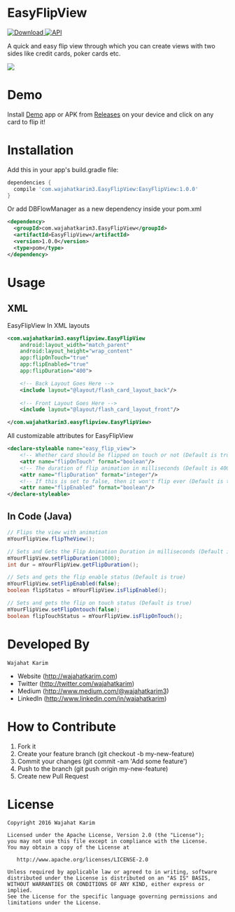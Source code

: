 EasyFlipView
============
 [ ![Download](https://api.bintray.com/packages/wajahatkarim3/EasyFlipView/com.wajahatkarim3.EasyFlipView/images/download.svg) ](https://bintray.com/wajahatkarim3/EasyFlipView/com.wajahatkarim3.EasyFlipView/_latestVersion)  [![API](https://img.shields.io/badge/API-15%2B-blue.svg?style=flat)](https://android-arsenal.com/api?level=15)

A quick and easy flip view through which you can create views with two sides like credit cards, poker cards etc. 

![](https://github.com/wajahatkarim3/EasyFlipView/blob/master/Art/demo.gif)

Demo
====
Install [Demo](https://github.com/wajahatkarim3/EasyFlipView/releases/download/1.0.0/EasyFlipView-Demo_v1.0.0.apk) app or APK from [Releases](https://github.com/wajahatkarim3/EasyFlipView/releases) on your device and click on any card to flip it!

Installation
============
Add this in your app's build.gradle file:
```groovy
dependencies {
  compile 'com.wajahatkarim3.EasyFlipView:EasyFlipView:1.0.0'
}
```

Or add DBFlowManager as a new dependency inside your pom.xml

```xml
<dependency> 
  <groupId>com.wajahatkarim3.EasyFlipView</groupId>
  <artifactId>EasyFlipView</artifactId> 
  <version>1.0.0</version> 
  <type>pom</type> 
</dependency>
```
Usage
=====

XML
---
EasyFlipView In XML layouts
```xml
<com.wajahatkarim3.easyflipview.EasyFlipView
	android:layout_width="match_parent"
	android:layout_height="wrap_content"
	app:flipOnTouch="true"
	app:flipEnabled="true"
	app:flipDuration="400">

	<!-- Back Layout Goes Here -->
	<include layout="@layout/flash_card_layout_back"/>
        
	<!-- Front Layout Goes Here -->
	<include layout="@layout/flash_card_layout_front"/>

</com.wajahatkarim3.easyflipview.EasyFlipView>
```
All customizable attributes for EasyFlipView
```xml
<declare-styleable name="easy_flip_view">
	<!-- Whether card should be flipped on touch or not (Default is true) -->
	<attr name="flipOnTouch" format="boolean"/>
	<!-- The duration of flip animation in milliseconds (Default is 400 ms) -->
	<attr name="flipDuration" format="integer"/>
	<!-- If this is set to false, then it won't flip ever (Default is true) -->
	<attr name="flipEnabled" format="boolean"/>
</declare-styleable>
```

In Code (Java)
----
```java
// Flips the view with animation
mYourFlipView.flipTheView();

// Sets and Gets the Flip Animation Duration in milliseconds (Default is 400 ms)
mYourFlipView.setFlipDuration(1000);
int dur = mYourFlipView.getFlipDuration();

// Sets and gets the flip enable status (Default is true)
mYourFlipView.setFlipEnabled(false);
boolean flipStatus = mYourFlipView.isFlipEnabled();

// Sets and gets the flip on touch status (Default is true)
mYourFlipView.setFlipOntouch(false);
boolean flipTouchStatus = mYourFlipView.isFlipOnTouch();

```

Developed By
============
```
Wajahat Karim
```
- Website (http://wajahatkarim.com)
- Twitter (http://twitter.com/wajahatkarim)
- Medium (http://www.medium.com/@wajahatkarim3)
- LinkedIn (http://www.linkedin.com/in/wajahatkarim)

# How to Contribute
1. Fork it
2. Create your feature branch (git checkout -b my-new-feature)
3. Commit your changes (git commit -am 'Add some feature')
4. Push to the branch (git push origin my-new-feature)
5. Create new Pull Request

# License

    Copyright 2016 Wajahat Karim

    Licensed under the Apache License, Version 2.0 (the "License");
    you may not use this file except in compliance with the License.
    You may obtain a copy of the License at

       http://www.apache.org/licenses/LICENSE-2.0

    Unless required by applicable law or agreed to in writing, software
    distributed under the License is distributed on an "AS IS" BASIS,
    WITHOUT WARRANTIES OR CONDITIONS OF ANY KIND, either express or implied.
    See the License for the specific language governing permissions and
    limitations under the License.
